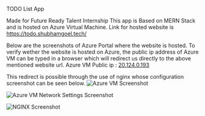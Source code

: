 TODO List App

Made for Future Ready Talent Internship
This app is Based on MERN Stack and is hosted on Azure Virtual Machine.
Link for hosted website is https://todo.shubhamgoel.tech/

Below are the screenshots of Azure Portal where the website is hosted.
To verify wether the website is hosted on Azure, the public ip address of Azure VM can be typed in a browser which will redirect us directly to the above mentioned website url.
Azure VM Public ip : [20.124.0.193](20.124.0.193)

This redirect is possible through the use of nginx whose configuration screenshot can be seen below.
![Azure VM Screenshot](https://user-images.githubusercontent.com/67507184/152321471-c618c4a3-c715-46ce-aabd-1e8bb0b9aef7.png)

![Azure VM Network Settings Screenshot](https://user-images.githubusercontent.com/67507184/152321504-38df91ff-6148-48a4-a552-baa569f1b9c8.png)

![NGINX Screenshot](https://user-images.githubusercontent.com/67507184/152321392-0e782fa3-998f-465b-abd5-59aed9956e15.png)
